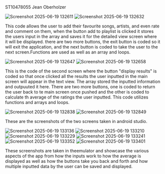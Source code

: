 ST10478055
Jean Oberholzer


![Screenshot 2025-06-19 132611](https://github.com/user-attachments/assets/fd432119-0a96-492e-b543-c9aa542d128a)
![Screenshot 2025-06-19 132632](https://github.com/user-attachments/assets/e15a5d80-04f9-4c98-a2d3-36e9dbab61f5)

This code allows the user to add their favourite songs, artists, and even rate and comment on them, when the button add to playlist is clicked it stores the users input in the array and saves it for the detailed view screen where it will be displayed. there are two more buttons, the exit button is coded so it will exit the application, and the next button is coded to take the user to the next screen.Functions are used as well as an array and loops.

![Screenshot 2025-06-19 132647](https://github.com/user-attachments/assets/51f98f27-1e27-4c71-afeb-00ba4d40ca10)
![Screenshot 2025-06-19 132658](https://github.com/user-attachments/assets/cb6557c5-812c-49c3-bb6d-52aea55d3d4b)

This is the code of the second screen where the button "display results" is coded so that once clicked all the results the user inputted in the main screen will appear in the text view. The array stored the inputted information and outpuuted it here. There are two more buttons, one is coded to return the user back to te main screen once pushed and the other is coded to calculate th average of the ratings the user inputted. This code utilizes functions and arrays and loops.

![Screenshot 2025-06-19 132838](https://github.com/user-attachments/assets/652d887d-6920-40bf-99a3-d9d09ff5af4f)
![Screenshot 2025-06-19 132849](https://github.com/user-attachments/assets/7a85f8ec-c7ff-4a06-bfa7-9283d22516c3)

These are the screenshots of the two screens taken in android studio. 

![Screenshot 2025-06-19 133136](https://github.com/user-attachments/assets/5ae79946-897d-4b21-beb9-553a1ae2d2ea)
![Screenshot 2025-06-19 133210](https://github.com/user-attachments/assets/407e7bd2-daee-4b08-922a-0b87036e374b)
![Screenshot 2025-06-19 133229](https://github.com/user-attachments/assets/7a6004d7-2ed1-4bfa-bf0a-4d68fb01b244)
![Screenshot 2025-06-19 133241](https://github.com/user-attachments/assets/0864565e-7f52-42f5-b59f-6afa8678b128)
![Screenshot 2025-06-19 133352](https://github.com/user-attachments/assets/5f9e4b7b-86a1-4e97-b589-cd363dabc0e6)
![Screenshot 2025-06-19 133401](https://github.com/user-attachments/assets/254e76fe-6333-4921-a10a-a8a9a74a0f31)

These screenshots are taken in theemulator and showcase the various aspects of the app from how the inputs work to how the average is displayed as well as how the buttons take you back and forth and how multiple inputted data by the user can be saved and displayed.
